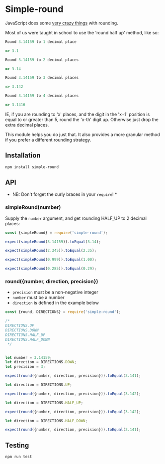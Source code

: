 # Simple-round

JavaScript does some [very crazy things](https://developer.mozilla.org/en-US/docs/Web/JavaScript/Reference/Global_Objects/Math/round) with rounding.  

Most of us were taught in school to use the 'round half up' method, like so:

```javascript
Round 3.14159 to 1 decimal place

=> 3.1

Round 3.14159 to 2 decimal places

=> 3.14

Round 3.14159 to 3 decimal places

=> 3.142

Round 3.14159 to 4 decimal places

=> 3.1416

```

IE, if you are rounding to 'x' places, and the digit in the 'x+1' position is equal to or greater than 5, round the 'x-th' digit up.  Otherwise just drop the extra decimal places.

This module helps you do just that.  It also provides a more granular method if you prefer a different rounding strategy.

## Installation

```bash
npm install simple-round
```

## API

* NB: Don't forget the curly braces in your `require`! *

### simpleRound(number)
Supply the `number` argument, and get rounding HALF_UP to 2 decimal places:

```javascript
const {simpleRound} = require('simple-round');

expect(simpleRound(3.14159)).toEqual(3.14);

expect(simpleRound(2.345)).toEqual(2.35);

expect(simpleRound(0.999)).toEqual(1.00);

expect(simpleRound(0.285)).toEqual(0.29);
```

### round({number, direction, precision})

- `precision` must be a non-negative integer
- `number` must be a number
- `direction` is defined in the example below

```javascript
const {round, DIRECTIONS} = require('simple-round');

/*
DIRECTIONS.UP
DIRECTIONS.DOWN
DIRECTIONS.HALF_UP
DIRECTIONS.HALF_DOWN
 */


let number = 3.14159;
let direction = DIRECTIONS.DOWN;
let precision = 3;

expect(round({number, direction, precision})).toEqual(3.141);

let direction = DIRECTIONS.UP;

expect(round({number, direction, precision})).toEqual(3.142);

let direction = DIRECTIONS.HALF_UP;

expect(round({number, direction, precision})).toEqual(3.142);

let direction = DIRECTIONS.HALF_DOWN;

expect(round({number, direction, precision})).toEqual(3.141);

```
## Testing

```bash
npm run test
```
